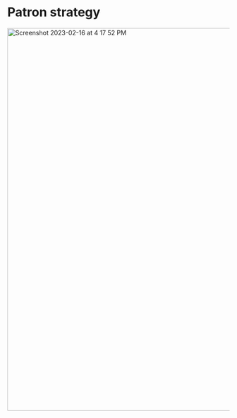 # Patron strategy

<img width="867" alt="Screenshot 2023-02-16 at 4 17 52 PM" src="https://user-images.githubusercontent.com/80638470/219499720-0764cdf1-161d-417c-855c-6911fdf41c43.png">
